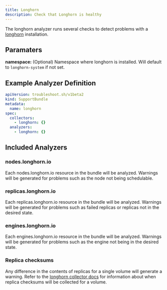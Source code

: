 ```yaml
---
title: Longhorn
description: Check that Longhorn is healthy
---
```


The longhorn analyzer runs several checks to detect problems with a [longhorn](https://longhorn.io) installation.

## Paramaters

**namespace:** (Optional) Namespace where longhorn is installed. Will default to `longhorn-system` if not set.

## Example Analyzer Definition

```yaml
apiVersion: troubleshoot.sh/v1beta2
kind: SupportBundle
metadata:
  name: longhorn
spec:
  collectors:
    - longhorn: {}
  analyzers:
    - longhorn: {}
```

## Included Analyzers

### nodes.longhorn.io

Each nodes.longhorn.io resource in the bundle will be analyzed.
Warnings will be generated for problems such as the node not being schedulable.

### replicas.longhorn.io

Each replicas.longhorn.io resource in the bundle will be analyzed.
Warnings will be generated for problems such as failed replicas or replicas not in the desired state.

### engines.longhorn.io

Each engines.longhorn.io resource in the bundle will be analyzed.
Warnings will be generated for problems such as the engine not being in the desired state.

### Replica checksums

Any difference in the contents of replicas for a single volume will generate a warning.
Refer to the [longhorn collector docs](/collect/longhorn/) for information about when replica checksums will be collected for a volume.
